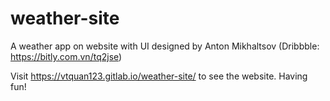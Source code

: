 # weather-site

A weather app on website with UI designed by Anton Mikhaltsov (Dribbble: https://bitly.com.vn/tq2jse)

Visit  https://vtquan123.gitlab.io/weather-site/  to see the website. Having fun!